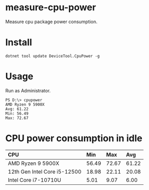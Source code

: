 # measure-cpu-power

Measure cpu package power consumption.

# Install

```
dotnet tool update DeviceTool.CpuPower -g
```

# Usage

Run as Administrator.

```
PS D:\> cpupower
AMD Ryzen 9 5900X
Avg: 61.22
Min: 56.49
Max: 72.67
```

# CPU power consumption in idle

| CPU                          | Min   | Max   | Avg   |
|:-----------------------------|:------|:------|:------|
| AMD Ryzen 9 5900X            | 56.49 | 72.67 | 61.22 |
| 12th Gen Intel Core i5-12500 | 18.98 | 22.11 | 20.08 |
| Intel Core i7-10710U         |  5.01 |  9.07 |  6.00 |
